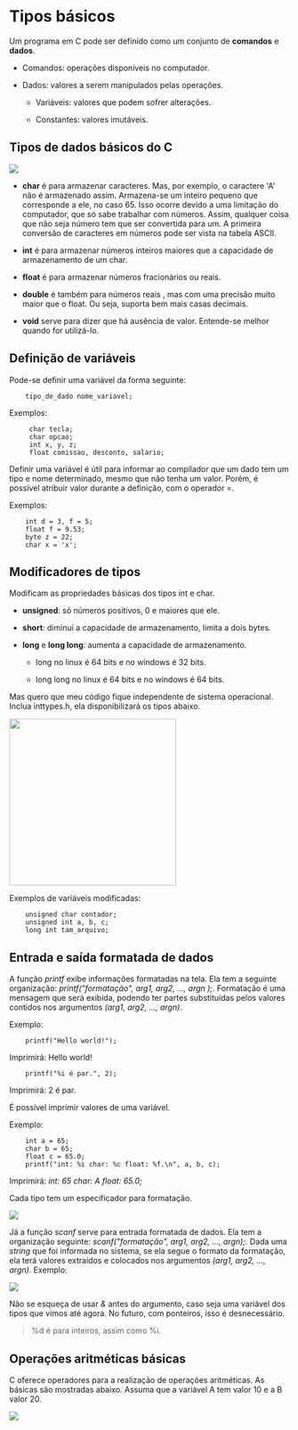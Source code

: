 # Tipos básicos

Um programa em C pode ser definido como um conjunto de **comandos** e **dados**.

* Comandos: operações disponíveis no computador. 

* Dados: valores a serem manipulados pelas operações.

	* Variáveis: valores que podem sofrer alterações.

	* Constantes: valores imutáveis.

## Tipos de dados básicos do C

![](https://raw.githubusercontent.com/cibellerodrigues/Programacao-em-C/master/Introdu%C3%A7%C3%A3o/images/tipos%20basicos/1.png)

* **char** é para armazenar caracteres. Mas, por exemplo, o caractere 'A' não é armazenado assim. Armazena-se um inteiro pequeno que corresponde a ele, no caso 65. Isso ocorre devido a uma limitação do computador, que só sabe trabalhar com números. Assim, qualquer coisa que não seja número tem que ser convertida para um. A primeira conversão de caracteres em números pode ser vista na tabela ASCII.

* **int** é para armazenar números inteiros maiores que a capacidade de armazenamento de um char. 

* **float** é para armazenar números fracionários ou reais. 

* **double** é também para números reais , mas com uma precisão muito maior que o float. Ou seja, suporta bem mais casas decimais.

* **void** serve para dizer que há ausência de valor. Entende-se melhor quando for utilizá-lo. 

## Definição de variáveis

Pode-se definir uma variável da forma seguinte: 

		tipo_de_dado nome_variavel;

Exemplos: 

		 char tecla;
		 char opcao;
		 int x, y, z;
		 float comissao, desconto, salario;

Definir uma variável é útil para informar ao compilador que um dado tem um tipo e nome determinado, mesmo que não tenha um valor. Porém, é possível atribuir valor durante a definição, com o operador =.

Exemplos: 

		int d = 3, f = 5;
		float f = 9.53;
		byte z = 22;
		char x = 'x';

## Modificadores de tipos 

Modificam as propriedades básicas dos tipos int e char. 

* **unsigned**: só números positivos, 0 e maiores que ele. 

* **short**: diminui a capacidade de armazenamento, limita a dois bytes. 

* **long** e **long long**: aumenta a capacidade de armazenamento.

	* long no linux é 64 bits e no windows é 32 bits.

	* long long no linux é 64 bits e no windows é 64 bits.

Mas quero que meu código fique independente de sistema operacional. Inclua inttypes.h, ela disponibilizará os tipos abaixo.

<img src="https://raw.githubusercontent.com/cibellerodrigues/Programacao-em-C/master/Introdu%C3%A7%C3%A3o/images/tipos%20basicos/2.png" width="300"/>

Exemplos de variáveis modificadas: 

		unsigned char contador;
		unsigned int a, b, c;
		long int tam_arquivo;

## Entrada e saída formatada de dados 

A função *printf* exibe informações formatadas na tela. Ela tem a seguinte organização: *printf("formatação", arg1, arg2, ..., argn );*. Formatação é uma mensagem que será exibida, podendo ter partes substituídas pelos valores contidos nos argumentos *(arg1, arg2, ..., argn)*.

Exemplo: 

		printf("Hello world!");

Imprimirá: Hello world!

		printf("%i é par.", 2);

Imprimirá: 2 é par.

É possível imprimir valores de uma variável.

Exemplo: 

		int a = 65;
		char b = 65;
		float c = 65.0;
		printf("int: %i char: %c float: %f.\n", a, b, c);

Imprimirá: *int: 65 char: A float: 65.0;*

Cada tipo tem um especificador para formatação. 

![](https://raw.githubusercontent.com/cibellerodrigues/Programacao-em-C/master/Introdu%C3%A7%C3%A3o/images/tipos%20basicos/3.png)

Já a função *scanf* serve para entrada formatada de dados. Ela tem a organização seguinte: *scanf("formatação", arg1, arg2, ..., argn);*. Dada uma *string* que foi informada no sistema, se ela segue o formato da formatação, ela terá valores extraídos e colocados nos argumentos *(arg1, arg2, ..., argn)*. Exemplo: 

![](https://raw.githubusercontent.com/cibellerodrigues/Programacao-em-C/master/Introdu%C3%A7%C3%A3o/images/tipos%20basicos/4.png)

Não se esqueça de usar *&* antes do argumento, caso seja uma variável dos tipos que vimos até agora. No futuro, com ponteiros, isso é desnecessário. 

> %d é para inteiros, assim como %i. 

## Operações aritméticas básicas

C oferece operadores para a realização de operações aritméticas. As básicas são mostradas abaixo. Assuma que a variável A tem valor 10 e a B valor 20. 

![](https://raw.githubusercontent.com/cibellerodrigues/Programacao-em-C/master/Introdu%C3%A7%C3%A3o/images/tipos%20basicos/5.png)
